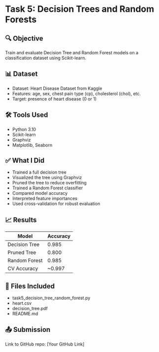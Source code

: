 # Task 5: Decision Trees and Random Forests

## 🔍 Objective
Train and evaluate Decision Tree and Random Forest models on a classification dataset using Scikit-learn.

## 📊 Dataset
- Dataset: Heart Disease Dataset from Kaggle
- Features: age, sex, chest pain type (cp), cholesterol (chol), etc.
- Target: presence of heart disease (0 or 1)

## 🛠 Tools Used
- Python 3.10
- Scikit-learn
- Graphviz
- Matplotlib, Seaborn

## ✅ What I Did
- Trained a full decision tree
- Visualized the tree using Graphviz
- Pruned the tree to reduce overfitting
- Trained a Random Forest classifier
- Compared model accuracy
- Interpreted feature importances
- Used cross-validation for robust evaluation

## 📈 Results
| Model | Accuracy |
|-------|----------|
| Decision Tree | 0.985 |
| Pruned Tree | 0.800 |
| Random Forest | 0.985 |
| CV Accuracy | ~0.997 |

## 📁 Files Included
- task5_decision_tree_random_forest.py
- heart.csv
- decision_tree.pdf
- README.md

## 📤 Submission
Link to GitHub repo: [Your GitHub Link]
